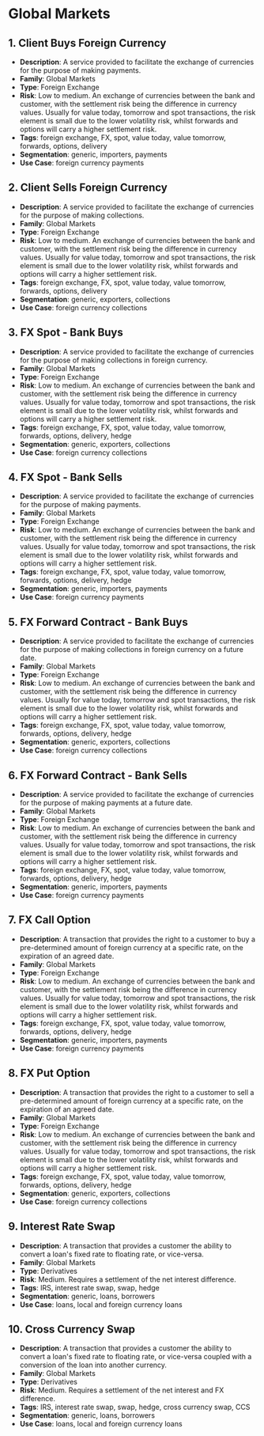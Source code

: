 # Global Markets

## 1. Client Buys Foreign Currency
- **Description**: A service provided to facilitate the exchange of currencies for the 
  purpose of making payments.
- **Family**: Global Markets
- **Type**: Foreign Exchange
- **Risk**: Low to medium. An exchange of currencies between the bank and customer, with 
  the settlement risk being the difference in currency values. Usually for value today, 
  tomorrow and spot transactions, the risk element is small due to the lower volatility 
  risk, whilst forwards and options will carry a higher settlement risk.
- **Tags**: foreign exchange, FX, spot, value today, value tomorrow, forwards, options, delivery
- **Segmentation**: generic, importers, payments
- **Use Case**: foreign currency payments

## 2. Client Sells Foreign Currency
- **Description**: A service provided to facilitate the exchange of currencies for the 
  purpose of making collections.
- **Family**: Global Markets
- **Type**: Foreign Exchange
- **Risk**: Low to medium. An exchange of currencies between the bank and customer, with 
  the settlement risk being the difference in currency values. Usually for value today, 
  tomorrow and spot transactions, the risk element is small due to the lower volatility 
  risk, whilst forwards and options will carry a higher settlement risk.
- **Tags**: foreign exchange, FX, spot, value today, value tomorrow, forwards, options, delivery
- **Segmentation**: generic, exporters, collections
- **Use Case**: foreign currency collections

## 3. FX Spot - Bank Buys
- **Description**: A service provided to facilitate the exchange of currencies for the 
  purpose of making collections in foreign currency.
- **Family**: Global Markets
- **Type**: Foreign Exchange
- **Risk**: Low to medium. An exchange of currencies between the bank and customer, with 
  the settlement risk being the difference in currency values. Usually for value today, 
  tomorrow and spot transactions, the risk element is small due to the lower volatility 
  risk, whilst forwards and options will carry a higher settlement risk.
- **Tags**: foreign exchange, FX, spot, value today, value tomorrow, forwards, options, 
  delivery, hedge
- **Segmentation**: generic, exporters, collections
- **Use Case**: foreign currency collections

## 4. FX Spot - Bank Sells
- **Description**: A service provided to facilitate the exchange of currencies for the 
  purpose of making payments.
- **Family**: Global Markets
- **Type**: Foreign Exchange
- **Risk**: Low to medium. An exchange of currencies between the bank and customer, with 
  the settlement risk being the difference in currency values. Usually for value today, 
  tomorrow and spot transactions, the risk element is small due to the lower volatility 
  risk, whilst forwards and options will carry a higher settlement risk.
- **Tags**: foreign exchange, FX, spot, value today, value tomorrow, forwards, options, 
  delivery, hedge
- **Segmentation**: generic, importers, payments
- **Use Case**: foreign currency payments

## 5. FX Forward Contract - Bank Buys
- **Description**: A service provided to facilitate the exchange of currencies for the 
  purpose of making collections in foreign currency on a future date.
- **Family**: Global Markets
- **Type**: Foreign Exchange
- **Risk**: Low to medium. An exchange of currencies between the bank and customer, with 
  the settlement risk being the difference in currency values. Usually for value today, 
  tomorrow and spot transactions, the risk element is small due to the lower volatility 
  risk, whilst forwards and options will carry a higher settlement risk.
- **Tags**: foreign exchange, FX, spot, value today, value tomorrow, forwards, options, 
  delivery, hedge
- **Segmentation**: generic, exporters, collections
- **Use Case**: foreign currency collections

## 6. FX Forward Contract - Bank Sells
- **Description**: A service provided to facilitate the exchange of currencies for the 
  purpose of making payments at a future date.
- **Family**: Global Markets
- **Type**: Foreign Exchange
- **Risk**: Low to medium. An exchange of currencies between the bank and customer, with 
  the settlement risk being the difference in currency values. Usually for value today, 
  tomorrow and spot transactions, the risk element is small due to the lower volatility 
  risk, whilst forwards and options will carry a higher settlement risk.
- **Tags**: foreign exchange, FX, spot, value today, value tomorrow, forwards, options, 
  delivery, hedge
- **Segmentation**: generic, importers, payments
- **Use Case**: foreign currency payments

## 7. FX Call Option
- **Description**: A transaction that provides the right to a customer to buy a 
  pre-determined amount of foreign currency at a specific rate, on the expiration of an 
  agreed date.
- **Family**: Global Markets
- **Type**: Foreign Exchange
- **Risk**: Low to medium. An exchange of currencies between the bank and customer, with 
  the settlement risk being the difference in currency values. Usually for value today, 
  tomorrow and spot transactions, the risk element is small due to the lower volatility 
  risk, whilst forwards and options will carry a higher settlement risk.
- **Tags**: foreign exchange, FX, spot, value today, value tomorrow, forwards, options, 
  delivery, hedge
- **Segmentation**: generic, importers, payments
- **Use Case**: foreign currency payments

## 8. FX Put Option
- **Description**: A transaction that provides the right to a customer to sell a 
  pre-determined amount of foreign currency at a specific rate, on the expiration of an 
  agreed date.
- **Family**: Global Markets
- **Type**: Foreign Exchange
- **Risk**: Low to medium. An exchange of currencies between the bank and customer, with 
  the settlement risk being the difference in currency values. Usually for value today, 
  tomorrow and spot transactions, the risk element is small due to the lower volatility 
  risk, whilst forwards and options will carry a higher settlement risk.
- **Tags**: foreign exchange, FX, spot, value today, value tomorrow, forwards, options, 
  delivery, hedge
- **Segmentation**: generic, exporters, collections
- **Use Case**: foreign currency collections

## 9. Interest Rate Swap
- **Description**: A transaction that provides a customer the ability to convert a loan's 
  fixed rate to floating rate, or vice-versa.
- **Family**: Global Markets
- **Type**: Derivatives
- **Risk**: Medium. Requires a settlement of the net interest difference.
- **Tags**: IRS, interest rate swap, swap, hedge
- **Segmentation**: generic, loans, borrowers
- **Use Case**: loans, local and foreign currency loans

## 10. Cross Currency Swap
- **Description**: A transaction that provides a customer the ability to convert a loan's 
  fixed rate to floating rate, or vice-versa coupled with a conversion of the loan into 
  another currency.
- **Family**: Global Markets
- **Type**: Derivatives
- **Risk**: Medium. Requires a settlement of the net interest and FX difference.
- **Tags**: IRS, interest rate swap, swap, hedge, cross currency swap, CCS
- **Segmentation**: generic, loans, borrowers
- **Use Case**: loans, local and foreign currency loans 